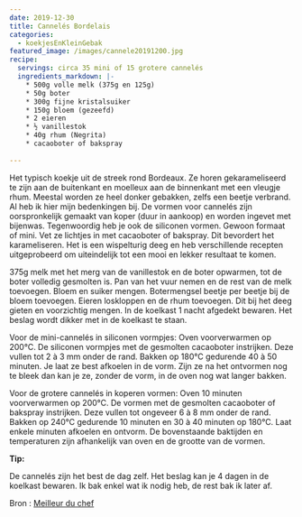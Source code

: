 ```yaml
---
date: 2019-12-30
title: Cannelés Bordelais
categories:
  - koekjesEnKleinGebak
featured_image: /images/cannele20191200.jpg
recipe:
  servings: circa 35 mini of 15 grotere cannelés
  ingredients_markdown: |-
    * 500g volle melk (375g en 125g)    * 50g boter    * 300g fijne kristalsuiker    * 150g bloem (gezeefd)    * 2 eieren    * ½ vanillestok    * 40g rhum (Negrita)    * cacaoboter of bakspray   
---
```

Het typisch koekje uit de streek rond Bordeaux.
Ze horen gekarameliseerd te zijn aan de buitenkant en moelleux aan de binnenkant met een vleugje rhum.
Meestal worden ze heel donker gebakken, zelfs een beetje verbrand. Al heb ik hier mijn bedenkingen bij.
De vormen voor cannelés zijn oorspronkelijk gemaakt van koper (duur in aankoop) en worden ingevet met bijenwas.
Tegenwoordig heb je ook de siliconen vormen. Gewoon formaat of mini. 
Vet ze lichtjes in met cacaoboter of bakspray. Dit bevordert het karameliseren.
Het is een wispelturig deeg en heb verschillende recepten uitgeprobeerd om uiteindelijk tot een mooi en lekker resultaat te komen.


<!--more-->

375g melk met het merg van de vanillestok  en de boter opwarmen, tot de boter volledig gesmolten is.Pan van het vuur nemen en de rest van de melk toevoegen.
Bloem en suiker mengen. Botermengsel beetje per beetje bij de bloem toevoegen.Eieren loskloppen en de rhum toevoegen. Dit bij het deeg gieten en voorzichtig mengen.In de koelkast 1 nacht afgedekt bewaren. Het beslag wordt dikker met in de koelkast te staan.

Voor de mini-cannelés in siliconen vormpjes:
Oven voorverwarmen op 200°C. De siliconen vormpjes met de gesmolten cacaoboter instrijken. Deze vullen tot 2 à 3 mm onder de rand. Bakken op 180°C gedurende 40 à 50 minuten.Je laat ze best afkoelen in de vorm. 
Zijn ze na het ontvormen nog te bleek dan kan je ze, zonder de vorm, in de oven nog wat langer bakken.

Voor de grotere cannelés in koperen vormen:
Oven 10 minuten voorverwarmen op 200°C. De vormen met de gesmolten cacaoboter of bakspray instrijken. Deze vullen tot ongeveer 6 à 8 mm onder de rand. Bakken op 240°C gedurende 10 minuten en 30 à 40 minuten op 180°C.Laat enkele minuten afkoelen en ontvorm.
De bovenstaande baktijden en temperaturen zijn afhankelijk van oven en de grootte van de vormen.



<b>Tip: </b>

De cannelés zijn het best de dag zelf.
Het beslag kan je 4 dagen in de koelkast bewaren. Ik bak enkel wat ik nodig heb, de rest bak ik later af. 

Bron : [Meilleur du chef](https://www.meilleurduchef.com)
